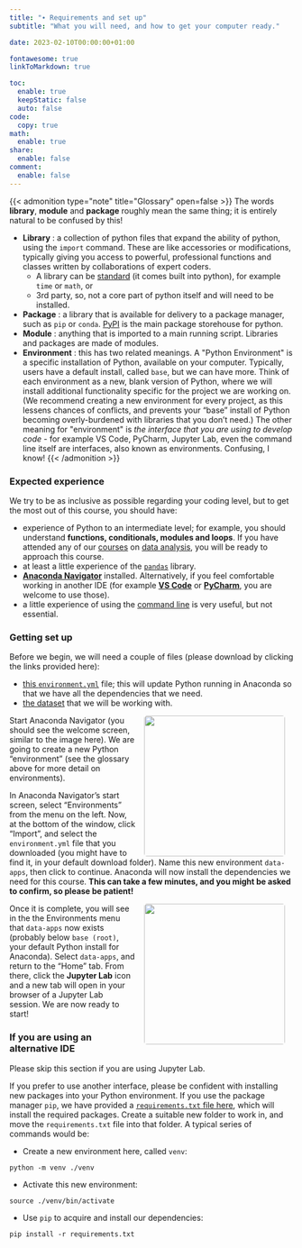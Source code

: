 ```yaml
---
title: "∙ Requirements and set up"
subtitle: "What you will need, and how to get your computer ready."

date: 2023-02-10T00:00:00+01:00

fontawesome: true
linkToMarkdown: true

toc:
  enable: true
  keepStatic: false
  auto: false
code:
  copy: true
math:
  enable: true
share:
  enable: false
comment:
  enable: false
---
```


{{< admonition type="note" title="Glossary" open=false >}}
The words **library**, **module** and **package** roughly mean the same thing; it is entirely natural to be confused by this!
- **Library** : a collection of python files that expand the ability of python, using the `import` command. These are like accessories or modifications, typically giving you access to powerful, professional functions and classes written by collaborations of expert coders.
  - A library can be [standard](https://docs.python.org/3/library/index.html) (it comes built into python), for example `time` or `math`, or
  - 3rd party, so, not a core part of python itself and will need to be installed.
- **Package** : a library that is available for delivery to a package manager, such as `pip` or `conda`. [PyPI](https://pypi.org/) is the main package storehouse for python.
- **Module** : anything that is imported to a main running script. Libraries and packages are made of modules.
- **Environment** : this has two related meanings. A "Python Environment" is a specific installation of Python, available on your computer. Typically, users have a default install, called `base`, but we can have more. Think of each environment as a new, blank version of Python, where we will install additional functionality specific for the project we are working on. (We recommend creating a new environment for every project, as this lessens chances of conflicts, and prevents your “base” install of Python becoming overly-burdened with libraries that you don’t need.) The other meaning for "environment" is *the interface that you are using to develop code* - for example VS Code, PyCharm, Jupyter Lab, even the command line itself are interfaces, also known as environments. Confusing, I know!
{{< /admonition >}}

### Expected experience
We try to be as inclusive as possible regarding your coding level, but to get the most out of this course, you should have:
* experience of Python to an intermediate level; for example, you should understand **functions, conditionals, modules and loops**. If you have attended any of our [courses](https://milliams.com/courses/data_analysis_python/) on [data analysis](https://milliams.com/courses/applied_data_analysis/), you will be ready to approach this course.
* at least a little experience of the [`pandas`](https://pandas.pydata.org/) library.
* [**Anaconda Navigator**](https://www.anaconda.com/products/distribution) installed. Alternatively, if you feel comfortable working in another IDE (for example [**VS Code**](https://code.visualstudio.com/Download) or [**PyCharm**](https://www.jetbrains.com/pycharm/), you are welcome to use those).
* a little experience of using the [command line](https://alleetanner.github.io/intro-to-command-line/) is very useful, but not essential.

### Getting set up
Before we begin, we will need a couple of files (please download by clicking the links provided here):

* [this `environment.yml`]() file; this will update Python running in Anaconda so that we have all the dependencies that we need.
* [the dataset]() that we will be working with.

<img align="right" src="https://raw.githubusercontent.com/alleetanner/graphical-data-apps/main/assets/anaconda_screenshot.png" width="250" style="border-radius: 2%; margin-right: 15px; margin-left: 15px;" /> Start Anaconda Navigator (you should see the welcome screen, similar to the image here). We are going to create a new Python “environment” (see the glossary above for more detail on environments). 

In Anaconda Navigator’s start screen, select “Environments” from the menu on the left. Now, at the bottom of the window, click “Import”, and select the `environment.yml` file that you downloaded (you might have to find it, in your default download folder). Name this new environment `data-apps`, then click to continue. Anaconda will now install the dependencies we need for this course. **This can take a few minutes, and you might be asked to confirm, so please be patient!**

<img align="right" src="https://raw.githubusercontent.com/alleetanner/graphical-data-apps/main/assets/jupyterlab_launch.png" width="250" style="border-radius: 2%; margin-right: 15px; margin-left: 15px;" /> Once it is complete, you will see in the the Environments menu that `data-apps` now exists (probably below `base (root)`, your default Python install for Anaconda). Select `data-apps`, and return to the “Home” tab. From there, click the **Jupyter Lab** icon and a new tab will open in your browser of a Jupyter Lab session. We are now ready to start!

### If you are using an alternative IDE
Please skip this section if you are using Jupyter Lab.

If you prefer to use another interface, please be confident with installing new packages into your Python environment. If you use the package manager `pip`, we have provided a [`requirements.txt` file here](), which will install the required packages. Create a suitable new folder to work in, and move the `requirements.txt` file into that folder. A typical series of commands would be:

* Create a new environment here, called `venv`:
```Shell
python -m venv ./venv
```

* Activate this new environment:
```Shell
source ./venv/bin/activate
```

* Use `pip` to acquire and install our dependencies:
```Shell
pip install -r requirements.txt
```
